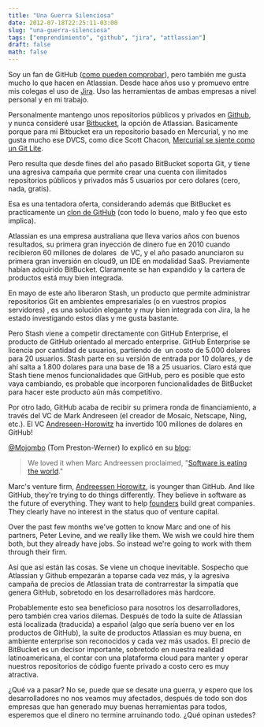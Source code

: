 ```yaml
---
title: "Una Guerra Silenciosa"
date: 2012-07-18T22:25:11-03:00
slug: "una-guerra-silenciosa"
tags: ["emprendimiento", "github", "jira", "attlassian"]
draft: false
math: false
---
```


Soy un fan de GitHub ([como pueden
comprobar](/blog/2012/02/el-senor-de-los-archivos.html)),
pero también me gusta mucho lo que hacen en Atlassian. Desde hace años
uso y promuevo entre mis colegas el uso de
[Jira](http://www.atlassian.com/es/software/jira/overview). Uso las
herramientas de ambas empresas a nivel personal y en mi trabajo.

Personalmente mantengo unos repositorios públicos y privados en
[Github](http://www.github.com/), y nunca consideré usar
[Bitbucket](https://bitbucket.org/), la opción de Atlassian. Basicamente
porque para mi Bitbucket era un repositorio basado en Mercurial, y no me
gusta mucho ese DVCS, como dice Scott Chacon, [Mercurial se siente como
un Git Lite](http://schacon.github.com/2008/11/24/on-mercurial.html).

Pero resulta que desde fines del año pasado BitBucket soporta Git, y
tiene una agresiva campaña que permite crear una cuenta con ilimitados
repositorios públicos y privados más 5 usuarios por cero dolares (cero,
nada, gratis).

Esa es una tentadora oferta, considerando además que BitBucket es
practicamente un [clon de GitHub](http://www.pocoo.org/~blackbird/github-vs-bitbucket/bitbucket.html)
(con todo lo bueno, malo y feo que esto implica).

Atlassian es una empresa australiana que lleva varios años con buenos
resultados, su primera gran inyección de dinero fue en 2010 cuando
recibieron 60 millones de dolares  de VC, y el año pasado anunciaron su
primera gran inversión en cloud9, un IDE en modalidad SaaS. Previamente
habían adquirido BitBucket. Claramente se han expandido y la cartera de
productos está muy bien integrada.

En mayo de este año liberaron Stash, un producto que permite administrar
repositorios Git en ambientes empresariales (o en vuestros propios
servidores) , es una solución elegante y muy bien integrada con Jira, la
he estado investigando estos días y me gusta bastante.

Pero Stash viene a competir directamente con GitHub Enterprise, el
producto de GitHub orientado al mercado enterprise. GitHub Enterprise se
licencia por cantidad de usuarios, partiendo de  un costo de 5.000
dolares para 20 usuarios. Stash parte en su versión de entrada por 10
dolares, y de ahí salta a 1.800 dolares para una base de 18 a 25
usuarios. Claro está que Stash tiene menos funcionalidades que GitHub,
pero es posible que esto vaya cambiando, es probable que incorporen
funcionalidades de BitBucket para hacer este producto aún más
competitivo.

Por otro lado, GitHub acaba de recibir su primera ronda de
financiamiento, a través del VC de Mark Andreseen (el creador de Mosaic,
Netscape, Ning, etc.). El VC [Andreseen-Horowitz](http://a16z.com/) ha
invertido 100 millones de dolares en GitHub!

[\@Mojombo](https://twitter.com/mojombo/) (Tom Preston-Werner) lo
explicó en su [blog](https://github.com/blog/1189-investing-in-github):

> We loved it when Marc Andreessen proclaimed, "[Software is eating the
> world](http://online.wsj.com/article/SB10001424053111903480904576512250915629460.html)."

Marc\'s venture firm, [Andreessen Horowitz](http://a16z.com/), is
younger than GitHub. And like GitHub, they\'re trying to do things
differently. They believe in software as the future of everything. They
want to
help [founders](http://bhorowitz.com/2010/04/28/why-we-prefer-founding-ceos/) build
great companies. They clearly have no interest in the status quo of
venture capital.

Over the past few months we\'ve gotten to know Marc and one of his
partners, Peter Levine, and we really like them. We wish we could hire
them both, but they already have jobs. So instead we\'re going to work
with them through their firm.

Así que así están las cosas. Se viene un choque inevitable. Sospecho que
Atlassian y Github empezarán a toparse cada vez más, y la agresiva
campaña de precios de Atlassian trata de contrarrestar la simpatía que
genera GitHub, sobretodo en los desarrolladores más hardcore.

Probablemente esto sea beneficioso para nosotros los desarrolladores,
pero también crea varios dilemas. Después de todo la suite de Atlassian
está localizada (traducida) a español (algo que sería bueno ver en los
productos de GitHub), la suite de productos Atlassian es muy buena, en
ambiente enterprise son reconocidos y cada vez más usados. El precio de
BitBucket es un decisor importante, sobretodo en nuestra realidad
latinoamericana, el contar con una plataforma cloud para manter y operar
nuestros repositorios de código fuente privado a costo cero es muy
atractiva.

¿Qué va a pasar? No se, puede que se desate una guerra, y espero que los
desarrolladores no nos veamos muy afectados, después de todo son dos
empresas que han generado muy buenas herramientas para todos, esperemos
que el dinero no termine arruinando todo. ¿Qué opinan ustedes?
